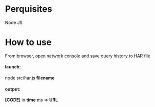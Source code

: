 # Perquisites
Node JS

# How to use
From browser, open network console and save query history to HAR file

#### launch:
node src/har.js __filename__

#### output:
__[CODE]__ in __time__ ms => __URL__

